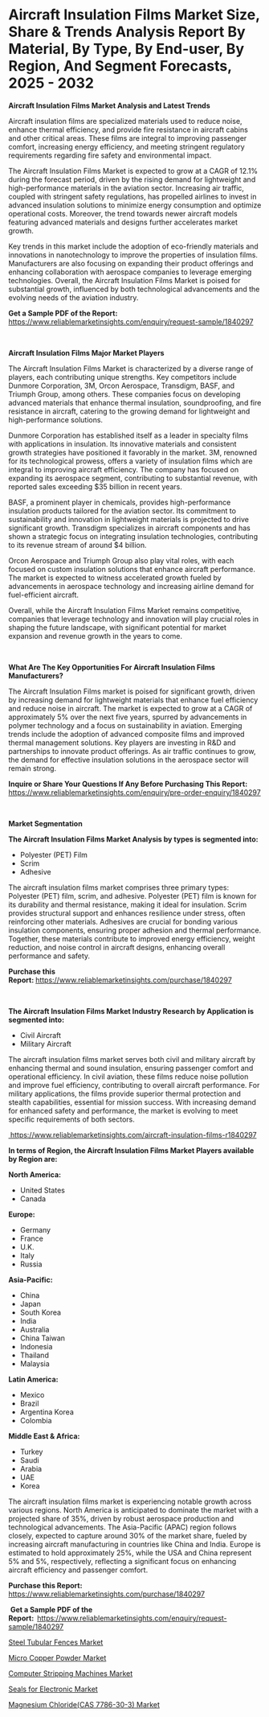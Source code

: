 <p><h1>Aircraft Insulation Films Market Size, Share & Trends Analysis Report By Material, By Type, By End-user, By Region, And Segment Forecasts, 2025 - 2032</h1></p><p><strong>Aircraft Insulation Films Market Analysis and Latest Trends</strong></p>
<p><p>Aircraft insulation films are specialized materials used to reduce noise, enhance thermal efficiency, and provide fire resistance in aircraft cabins and other critical areas. These films are integral to improving passenger comfort, increasing energy efficiency, and meeting stringent regulatory requirements regarding fire safety and environmental impact.</p><p>The Aircraft Insulation Films Market is expected to grow at a CAGR of 12.1% during the forecast period, driven by the rising demand for lightweight and high-performance materials in the aviation sector. Increasing air traffic, coupled with stringent safety regulations, has propelled airlines to invest in advanced insulation solutions to minimize energy consumption and optimize operational costs. Moreover, the trend towards newer aircraft models featuring advanced materials and designs further accelerates market growth.</p><p>Key trends in this market include the adoption of eco-friendly materials and innovations in nanotechnology to improve the properties of insulation films. Manufacturers are also focusing on expanding their product offerings and enhancing collaboration with aerospace companies to leverage emerging technologies. Overall, the Aircraft Insulation Films Market is poised for substantial growth, influenced by both technological advancements and the evolving needs of the aviation industry.</p></p>
<p><strong>Get a Sample PDF of the Report:&nbsp;</strong> <a href="https://www.reliablemarketinsights.com/enquiry/request-sample/1840297?utm_campaign=2241&utm_medium=2&utm_source=Github&utm_content=ia&utm_term=03042025&utm_id=aircraft-insulation-films">https://www.reliablemarketinsights.com/enquiry/request-sample/1840297</a></p>
<p>&nbsp;</p>
<p><strong>Aircraft Insulation Films Major Market Players</strong></p>
<p><p>The Aircraft Insulation Films Market is characterized by a diverse range of players, each contributing unique strengths. Key competitors include Dunmore Corporation, 3M, Orcon Aerospace, Transdigm, BASF, and Triumph Group, among others. These companies focus on developing advanced materials that enhance thermal insulation, soundproofing, and fire resistance in aircraft, catering to the growing demand for lightweight and high-performance solutions.</p><p>Dunmore Corporation has established itself as a leader in specialty films with applications in insulation. Its innovative materials and consistent growth strategies have positioned it favorably in the market. 3M, renowned for its technological prowess, offers a variety of insulation films which are integral to improving aircraft efficiency. The company has focused on expanding its aerospace segment, contributing to substantial revenue, with reported sales exceeding $35 billion in recent years.</p><p>BASF, a prominent player in chemicals, provides high-performance insulation products tailored for the aviation sector. Its commitment to sustainability and innovation in lightweight materials is projected to drive significant growth. Transdigm specializes in aircraft components and has shown a strategic focus on integrating insulation technologies, contributing to its revenue stream of around $4 billion.</p><p>Orcon Aerospace and Triumph Group also play vital roles, with each focused on custom insulation solutions that enhance aircraft performance. The market is expected to witness accelerated growth fueled by advancements in aerospace technology and increasing airline demand for fuel-efficient aircraft.</p><p>Overall, while the Aircraft Insulation Films Market remains competitive, companies that leverage technology and innovation will play crucial roles in shaping the future landscape, with significant potential for market expansion and revenue growth in the years to come.</p></p>
<p>&nbsp;</p>
<p><strong>What Are The Key Opportunities For Aircraft Insulation Films Manufacturers?</strong></p>
<p><p>The Aircraft Insulation Films market is poised for significant growth, driven by increasing demand for lightweight materials that enhance fuel efficiency and reduce noise in aircraft. The market is expected to grow at a CAGR of approximately 5% over the next five years, spurred by advancements in polymer technology and a focus on sustainability in aviation. Emerging trends include the adoption of advanced composite films and improved thermal management solutions. Key players are investing in R&D and partnerships to innovate product offerings. As air traffic continues to grow, the demand for effective insulation solutions in the aerospace sector will remain strong.</p></p>
<p><strong>Inquire or Share Your Questions If Any Before Purchasing This Report:</strong> <a href="https://www.reliablemarketinsights.com/enquiry/pre-order-enquiry/1840297?utm_campaign=2241&utm_medium=2&utm_source=Github&utm_content=ia&utm_term=03042025&utm_id=aircraft-insulation-films">https://www.reliablemarketinsights.com/enquiry/pre-order-enquiry/1840297</a></p>
<p>&nbsp;</p>
<p><strong>Market Segmentation</strong></p>
<p><strong>The Aircraft Insulation Films Market Analysis by types is segmented into:</strong></p>
<p><ul><li>Polyester (PET) Film</li><li>Scrim</li><li>Adhesive</li></ul></p>
<p><p>The aircraft insulation films market comprises three primary types: Polyester (PET) film, scrim, and adhesive. Polyester (PET) film is known for its durability and thermal resistance, making it ideal for insulation. Scrim provides structural support and enhances resilience under stress, often reinforcing other materials. Adhesives are crucial for bonding various insulation components, ensuring proper adhesion and thermal performance. Together, these materials contribute to improved energy efficiency, weight reduction, and noise control in aircraft designs, enhancing overall performance and safety.</p></p>
<p><strong>Purchase this Report:&nbsp;</strong><a href="https://www.reliablemarketinsights.com/purchase/1840297?utm_campaign=2241&utm_medium=2&utm_source=Github&utm_content=ia&utm_term=03042025&utm_id=aircraft-insulation-films">https://www.reliablemarketinsights.com/purchase/1840297</a></p>
<p>&nbsp;</p>
<p><strong>The Aircraft Insulation Films Market Industry Research by Application is segmented into:</strong></p>
<p><ul><li>Civil Aircraft</li><li>Military Aircraft</li></ul></p>
<p><p>The aircraft insulation films market serves both civil and military aircraft by enhancing thermal and sound insulation, ensuring passenger comfort and operational efficiency. In civil aviation, these films reduce noise pollution and improve fuel efficiency, contributing to overall aircraft performance. For military applications, the films provide superior thermal protection and stealth capabilities, essential for mission success. With increasing demand for enhanced safety and performance, the market is evolving to meet specific requirements of both sectors.</p></p>
<p><a href="https://www.reliablemarketinsights.com/aircraft-insulation-films-r1840297?utm_campaign=2241&utm_medium=2&utm_source=Github&utm_content=ia&utm_term=03042025&utm_id=aircraft-insulation-films">&nbsp;https://www.reliablemarketinsights.com/aircraft-insulation-films-r1840297</a></p>
<p><strong>In terms of Region, the Aircraft Insulation Films Market Players available by Region are:</strong></p>
<p>
    <p> <strong> North America: </strong>
        <ul>
            <li>United States</li>
            <li>Canada</li>
        </ul>
        </p> 
    <p> <strong> Europe: </strong>
        <ul>
            <li>Germany</li>
            <li>France</li>
            <li>U.K.</li>
            <li>Italy</li>
            <li>Russia</li>
        </ul>
        </p> 
    <p> <strong> Asia-Pacific: </strong>
        <ul>
            <li>China</li>
            <li>Japan</li>
            <li>South Korea</li>
            <li>India</li>
            <li>Australia</li>
            <li>China Taiwan</li>
            <li>Indonesia</li>
            <li>Thailand</li>
            <li>Malaysia</li>
        </ul>
        </p> 
    <p> <strong> Latin America: </strong>
        <ul>
            <li>Mexico</li>
            <li>Brazil</li>
            <li>Argentina Korea</li>
            <li>Colombia</li>
        </ul>
        </p> 
    <p> <strong> Middle East & Africa: </strong>
        <ul>
            <li>Turkey</li>
            <li>Saudi</li>
            <li>Arabia</li>
            <li>UAE</li>
            <li>Korea</li>
        </ul>
    </p>
    </p>
<p><p>The aircraft insulation films market is experiencing notable growth across various regions. North America is anticipated to dominate the market with a projected share of 35%, driven by robust aerospace production and technological advancements. The Asia-Pacific (APAC) region follows closely, expected to capture around 30% of the market share, fueled by increasing aircraft manufacturing in countries like China and India. Europe is estimated to hold approximately 25%, while the USA and China represent 5% and 5%, respectively, reflecting a significant focus on enhancing aircraft efficiency and passenger comfort.</p></p>
<p><strong>Purchase this Report: </strong><a href="https://www.reliablemarketinsights.com/purchase/1840297?utm_campaign=2241&utm_medium=2&utm_source=Github&utm_content=ia&utm_term=03042025&utm_id=aircraft-insulation-films">https://www.reliablemarketinsights.com/purchase/1840297</a></p>
<p>&nbsp;<strong>Get a Sample PDF of the Report:&nbsp;&nbsp;</strong><a href="https://www.reliablemarketinsights.com/enquiry/request-sample/1840297?utm_campaign=2241&utm_medium=2&utm_source=Github&utm_content=ia&utm_term=03042025&utm_id=aircraft-insulation-films">https://www.reliablemarketinsights.com/enquiry/request-sample/1840297</a></p>
<p><strong></strong></p>
<p><p><a href="https://www.linkedin.com/pulse/forecasting-steel-tubular-fences-market-industry-analysis-ffafe?utm_campaign=2241&utm_medium=2&utm_source=Github&utm_content=ia&utm_term=03042025&utm_id=aircraft-insulation-films">Steel Tubular Fences Market</a></p><p><a href="https://github.com/miehldobin1w/Market-Research-Report-List-1/blob/main/micro-copper-powder-market.md?utm_campaign=2241&utm_medium=2&utm_source=Github&utm_content=ia&utm_term=03042025&utm_id=aircraft-insulation-films">Micro Copper Powder Market</a></p><p><a href="https://www.linkedin.com/pulse/future-growth-computer-stripping-machines-market-projected-dopce?utm_campaign=2241&utm_medium=2&utm_source=Github&utm_content=ia&utm_term=03042025&utm_id=aircraft-insulation-films">Computer Stripping Machines Market</a></p><p><a href="https://github.com/delcirodda4f/Market-Research-Report-List-1/blob/main/seals-for-electronic-market.md?utm_campaign=2241&utm_medium=2&utm_source=Github&utm_content=ia&utm_term=03042025&utm_id=aircraft-insulation-films">Seals for Electronic Market</a></p><p><a href="https://www.linkedin.com/pulse/foreign-market-opportunities-dynamics-analysis-magnesium-ae1ce?utm_campaign=2241&utm_medium=2&utm_source=Github&utm_content=ia&utm_term=03042025&utm_id=aircraft-insulation-films">Magnesium Chloride(CAS 7786-30-3) Market</a></p></p>